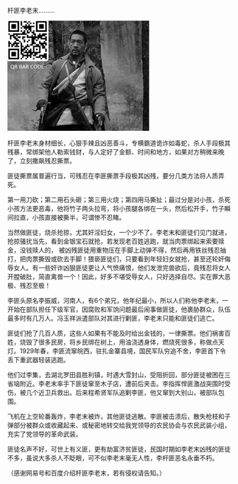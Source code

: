 杆匪李老末.........


![杆匪李老末](https://github.com/ywangnccu/ywang/blob/main/images/LaomoLi.jpg)

杆匪李老末身材细长，心狠手辣且凶恶善斗，专横霸道诡诈如毒蛇，杀人手段极其残暴，常绑架他人勒索钱财，与人定好了金额、时间和地方，如果对方稍微来晚了，立刻撒飙残忍撕票。

匪徒撕票属普遍行当，可残忍在李匪撕票手段极其凶残，要分几类方法将人质弄死。

第一用刀砍；第二用石头砸；第三用火烧；第四用马撕扯；最过分是对小孩，杀死小孩方法更恶毒，他将竹子两头拉弯，将小孩腿各绑在一头，然后松开手，竹子瞬间拉直，小孩直接被撕半，可谓惨不忍睹。

当然做匪徒，烧杀抢掠，尤其奸淫妇女，一个少不了。李老末和匪徒们见门就进，抢掠骚扰当先，看到金银宝石就抢，若发现老百姓逃跑，就当肉票绑起来索要赎金，没钱赎人的，
被凶残匪徒用重物压在手脚上动弹不得，然后再用铁丝残忍抽打，把肉票撕毁或砍去手脚！猥亵匪徒们，只要看到年轻妇女就抢，甚至还轮奸侮辱女人。有一些奸诈凶狠匪徒更让人气愤痛恨，他们发泄完兽欲后，竟残忍将女人开膛破肚，简直禽兽一个！因此，好多不堪受辱女人，只好选择自尽。实在罪大恶极、残忍至极！

李匪头原名李振威，河南人，有6个弟兄，他年纪最小，所以人们称他李老末，一开始在部队担任下级军官，因腐败和军饷问题最后闹事做匪徒，他裹胁群众，队伍最多时有几万人。冯玉祥派遣部队对其进行剿匪，李老末只能和匪徒们逃亡。

匪徒们抢了几百人质，这些人如果有不能及时给出金钱的，一律撕票。他们祸害百姓，烧毁了很多民房，将乡民绑在树上，用油浇透身体，燃烧死很多，称做点天灯。1929年春，李匪流窜皖西，驻扎金寨县境，国民军队穷追不舍，李匪首下令丢下重武器轻装逃跑。

他们过李集，去湖北罗田县胜利镇，时遇大雪封山，受阻折回，部分匪徒被困在三省垴附近。李老末率手下匪徒窜至木子店，遭前后夹击。李指挥悍匪激战突围时受伤，被几个近卫兵救出。后来程希贤军队追剿李匪，他又窜到大别山，被部队包围。

飞机在上空轮番轰炸，李老末被炸，其他匪徒逃散。李匪被击溃后，散失枪枝和子弹部分被群众或收藏起来、或秘密地转交给我党领导的农民协会与农民武装小组，充实了党领导的革命武装。

匪徒名声不好，可世上有义匪，更有劫富济贫匪徒，民国时期如李老末凶残的匪徒不多，虽说大多杀人不眨眼，可不似李老末毫无人性，李杆匪恶名永垂不朽。


（感谢网易号和百度介绍杆匪李老末，若有侵权请告知。）

